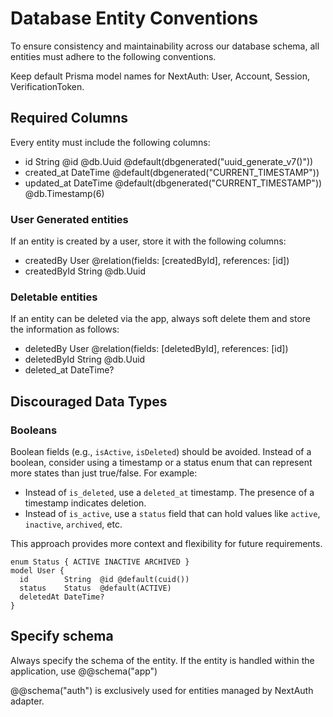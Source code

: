 # Database Entity Conventions

To ensure consistency and maintainability across our database schema, all entities must adhere to the following conventions.

Keep default Prisma model names for NextAuth: User, Account, Session, VerificationToken.

## Required Columns

Every entity must include the following columns:

- id String @id @db.Uuid @default(dbgenerated("uuid_generate_v7()"))
- created_at DateTime @default(dbgenerated("CURRENT_TIMESTAMP"))
- updated_at DateTime @default(dbgenerated("CURRENT_TIMESTAMP")) @db.Timestamp(6)

### User Generated entities

If an entity is created by a user, store it with the following columns:

- createdBy User @relation(fields: [createdById], references: [id])
- createdById String @db.Uuid

### Deletable entities

If an entity can be deleted via the app, always soft delete them and store the information as follows:

- deletedBy User @relation(fields: [deletedById], references: [id])
- deletedById String @db.Uuid
- deleted_at DateTime?

## Discouraged Data Types

### Booleans

Boolean fields (e.g., `isActive`, `isDeleted`) should be avoided. Instead of a boolean, consider using a timestamp or a status enum that can represent more states than just true/false. For example:

- Instead of `is_deleted`, use a `deleted_at` timestamp. The presence of a timestamp indicates deletion.
- Instead of `is_active`, use a `status` field that can hold values like `active`, `inactive`, `archived`, etc.

This approach provides more context and flexibility for future requirements.

```prisma
enum Status { ACTIVE INACTIVE ARCHIVED }
model User {
  id        String  @id @default(cuid())
  status    Status  @default(ACTIVE)
  deletedAt DateTime?
}
```

## Specify schema

Always specify the schema of the entity. If the entity is handled within the application, use @@schema("app")

@@schema("auth") is exclusively used for entities managed by NextAuth adapter.
